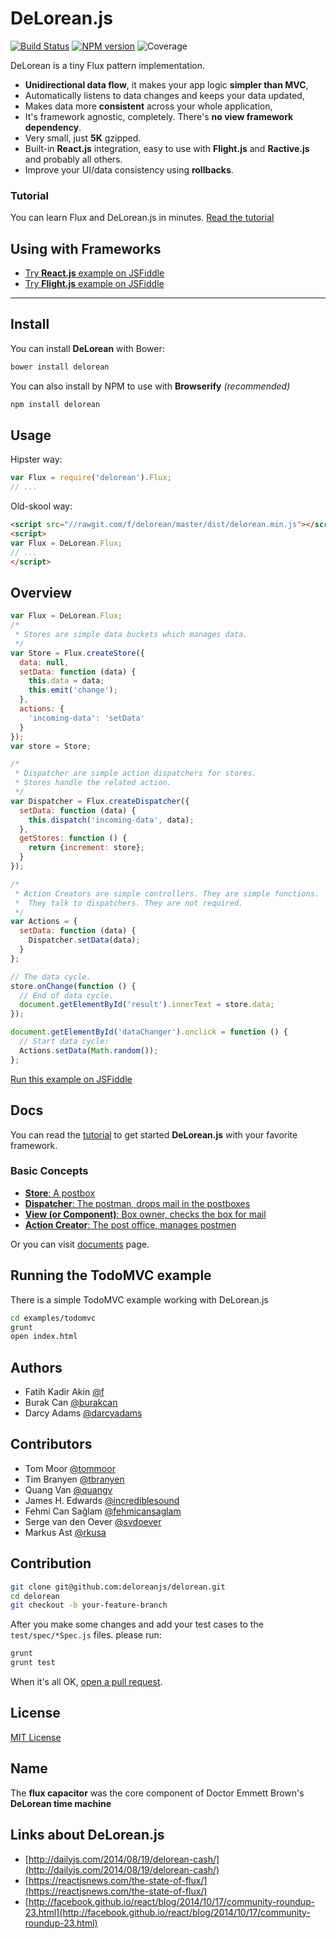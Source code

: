 # DeLorean.js

[![Build Status](https://travis-ci.org/deloreanjs/delorean.svg?branch=master)](https://travis-ci.org/deloreanjs/delorean)
 [![NPM version](https://badge.fury.io/js/delorean.js.svg)](http://badge.fury.io/js/delorean.js)
 ![Coverage](http://progressed.io/bar/84?title=coverage)

DeLorean is a tiny Flux pattern implementation.

  - **Unidirectional data flow**, it makes your app logic **simpler than MVC**,
  - Automatically listens to data changes and keeps your data updated,
  - Makes data more **consistent** across your whole application,
  - It's framework agnostic, completely. There's **no view framework dependency**.
  - Very small, just **5K** gzipped.
  - Built-in **React.js** integration, easy to use with **Flight.js** and **Ractive.js** and probably all others.
  - Improve your UI/data consistency using **rollbacks**.

### Tutorial

You can learn Flux and DeLorean.js in minutes. [Read the tutorial](./docs/tutorial.md)

## Using with Frameworks

  - [Try **React.js** example on JSFiddle](http://jsfiddle.net/smadad/m2r0xo70/3/)
  - [Try **Flight.js** example on JSFiddle](http://jsfiddle.net/smadad/hz9nahga/1/)
  
---

## Install

You can install **DeLorean** with Bower:

```bash
bower install delorean
```

You can also install by NPM to use with **Browserify** *(recommended)*

```bash
npm install delorean
```

## Usage

Hipster way:

```js
var Flux = require('delorean').Flux;
// ...
```

Old-skool way:

```html
<script src="//rawgit.com/f/delorean/master/dist/delorean.min.js"></script>
<script>
var Flux = DeLorean.Flux;
// ...
</script>
```

## Overview

```javascript
var Flux = DeLorean.Flux;
/*
 * Stores are simple data buckets which manages data.
 */
var Store = Flux.createStore({
  data: null,
  setData: function (data) {
    this.data = data;
    this.emit('change');
  },
  actions: {
    'incoming-data': 'setData'
  }
});
var store = Store;

/*
 * Dispatcher are simple action dispatchers for stores.
 * Stores handle the related action.
 */
var Dispatcher = Flux.createDispatcher({
  setData: function (data) {
    this.dispatch('incoming-data', data);
  },
  getStores: function () {
    return {increment: store};
  }
});

/*
 * Action Creators are simple controllers. They are simple functions.
 *  They talk to dispatchers. They are not required.
 */
var Actions = {
  setData: function (data) {
    Dispatcher.setData(data);
  }
};

// The data cycle.
store.onChange(function () {
  // End of data cycle.
  document.getElementById('result').innerText = store.data;
});

document.getElementById('dataChanger').onclick = function () {
  // Start data cycle:
  Actions.setData(Math.random());
};
```
[Run this example on JSFiddle](http://jsfiddle.net/smadad/tL4mctjd/1/)

## Docs

You can read the [tutorial](./docs/tutorial.md) to get started
**DeLorean.js** with your favorite framework.

### Basic Concepts

  - [**Store**: A postbox](./docs/stores.md)
  - [**Dispatcher**: The postman, drops mail in the postboxes](./docs/dispatchers.md)
  - [**View (or Component)**: Box owner, checks the box for mail](./docs/views.md)
  - [**Action Creator**: The post office, manages postmen](./docs/actions.md)

Or you can visit [documents](./docs) page.

## Running the TodoMVC example

There is a simple TodoMVC example working with DeLorean.js

```bash
cd examples/todomvc
grunt
open index.html
```

## Authors

  - Fatih Kadir Akin [@f](https://github.com/f)
  - Burak Can [@burakcan](https://github.com/burakcan)
  - Darcy Adams [@darcyadams](https://github.com/darcyadams)

## Contributors

  - Tom Moor [@tommoor](https://github.com/tommoor)
  - Tim Branyen [@tbranyen](https://github.com/tbranyen)
  - Quang Van [@quangv](https://github.com/quangv)
  - James H. Edwards [@incrediblesound](https://github.com/incrediblesound)
  - Fehmi Can Sağlam [@fehmicansaglam](https://github.com/fehmicansaglam)
  - Serge van den Oever [@svdoever](https://github.com/svdoever)
  - Markus Ast [@rkusa](https://github.com/rkusa)

## Contribution

```bash
git clone git@github.com:deloreanjs/delorean.git
cd delorean
git checkout -b your-feature-branch
```

After you make some changes and add your test cases to the `test/spec/*Spec.js`
files. please run:

```bash
grunt
grunt test
```

When it's all OK, [open a pull request](https://github.com/deloreanjs/delorean/compare/).

## License

[MIT License](http://f.mit-license.org)

## Name

The **flux capacitor** was the core component of Doctor Emmett Brown's **DeLorean time machine**

## Links about DeLorean.js

 - [http://dailyjs.com/2014/08/19/delorean-cash/](http://dailyjs.com/2014/08/19/delorean-cash/)
 - [https://reactjsnews.com/the-state-of-flux/](https://reactjsnews.com/the-state-of-flux/)
 - [http://facebook.github.io/react/blog/2014/10/17/community-roundup-23.html](http://facebook.github.io/react/blog/2014/10/17/community-roundup-23.html)
